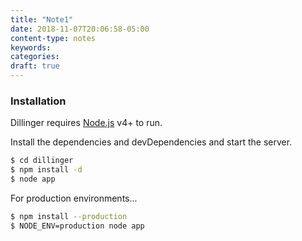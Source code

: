 ```yaml
---
title: "Note1"
date: 2018-11-07T20:06:58-05:00
content-type: notes
keywords:
categories:
draft: true
---
```

[comment]: # (A note is any quick thought, quote, one-liners or a simple tweet. )
### Installation

Dillinger requires [Node.js](https://nodejs.org/) v4+ to run.

Install the dependencies and devDependencies and start the server.

```sh
$ cd dillinger
$ npm install -d
$ node app
```

For production environments...

```sh
$ npm install --production
$ NODE_ENV=production node app
```
